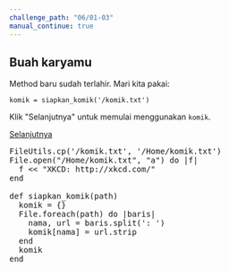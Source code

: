 ```yaml
---
challenge_path: "06/01-03"
manual_continue: true
---
```


## Buah karyamu

Method baru sudah terlahir. Mari kita pakai:

`komik = siapkan_komik('/komik.txt')`

Klik "Selanjutnya" untuk memulai menggunakan `komik`.

<div class="cta-with-btn">
	<a href="02.html" class="btn-cta btn-cta-selanjutnya js-challenge-link">Selanjutnya</a>
</div>

<pre id="code-prefill">
FileUtils.cp('/komik.txt', '/Home/komik.txt')
File.open("/Home/komik.txt", "a") do |f|
  f << "XKCD: http://xkcd.com/"
end

def siapkan_komik(path)
  komik = {}
  File.foreach(path) do |baris|
    nama, url = baris.split(': ')
    komik[nama] = url.strip
  end
  komik
end
</pre>
